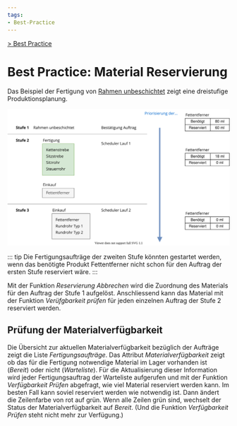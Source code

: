 ```yaml
---
tags:
- Best-Practice
---
```

[> Best Practice](Best%20Practice.md)
# Best Practice: Material Reservierung

Das Beispiel der Fertigung von [Rahmen unbeschichtet](Best%20Practice%20Fertigungsplanung.md#Beispiel%20Fertigungsauftrag%20Rahmen%20unbeschichtet) zeigt eine dreistufige Produktionsplanung.

![Theorie Material Reservierung](assets/Best%20Practice%20Material%20Reservierung.svg)

::: tip
Die Fertigungsaufträge der zweiten Stufe könnten gestartet werden, wenn das benötigte Produkt Fettentferner nicht schon für den Auftrag der ersten Stufe reserviert wäre.
:::

Mit der Funktion *Reservierung Abbrechen* wird die Zuordnung des Materials für den Auftrag der Stufe 1 aufgelöst. Anschliessend kann das Material mit der Funktion *Verüfgbarkeit prüfen* für jeden einzelnen Auftrag der Stufe 2 reserviert werden.

## Prüfung der Materialverfügbarkeit

Die Übersicht zur aktuellen Materialverfügbarkeit bezüglich der Aufträge zeigt die Liste *Fertigungsaufträge*. Das Attribut *Materialverfügbarkeit* zeigt ob das für die Fertigung notwendige Material im Lager vorhanden ist (*Bereit*) oder nicht (*Warteliste*). Für die Aktualisierung dieser Information wird jeder Fertigungsauftrag der Warteliste aufgerufen und mit der Funktion *Verfügbarkeit Prüfen* abgefragt, wie viel Material reserviert werden kann. Im besten Fall kann soviel reserviert werden wie notwendig ist. Dann ändert die Zeilenfarbe von rot auf grün. Wenn alle Zeilen grün sind, wechselt der Status der Materialverfügbarkeit auf *Bereit*. (Und die Funktion *Verfügbarkeit Prüfen* steht nicht mehr zur Verfügung.)